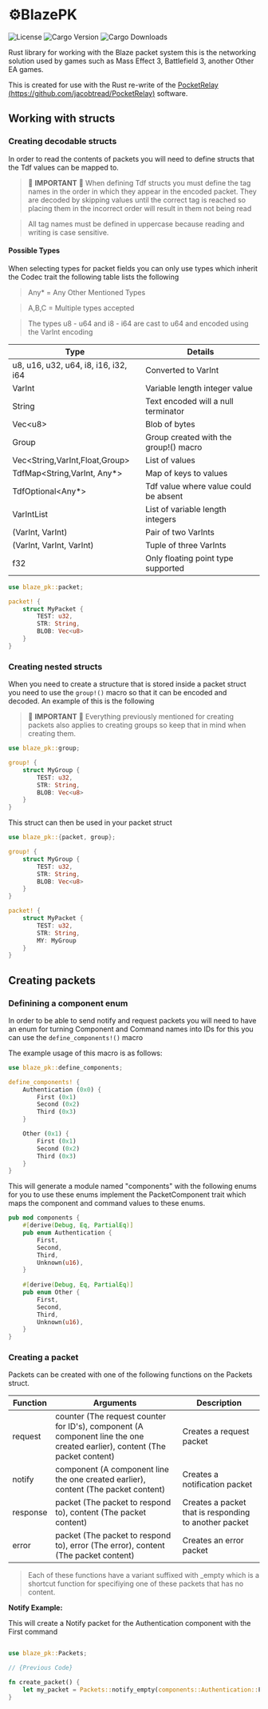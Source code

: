 # ⚙️BlazePK

![License](https://img.shields.io/github/license/jacobtread/BlazePk-rs?style=for-the-badge)
![Cargo Version](https://img.shields.io/crates/v/blaze-pk?style=for-the-badge)
![Cargo Downloads](https://img.shields.io/crates/d/blaze-pk?style=for-the-badge)

Rust library for working with the Blaze packet system this is the networking solution used by games such as
Mass Effect 3, Battlefield 3, another Other EA games. 

This is created for use with the Rust re-write of the [PocketRelay (https://github.com/jacobtread/PocketRelay)](https://github.com/jacobtread/PocketRelay) 
software.

## Working with structs

### Creating decodable structs
In order to read the contents of packets you will need to define structs that 
the Tdf values can be mapped to.

> 🚩 **IMPORTANT** 🚩 When defining Tdf structs you must define the tag names in the 
> order in which they appear in the encoded packet. They are decoded by skipping
> values until the correct tag is reached so placing them in the incorrect order
> will result in them not being read

> All tag names must be defined in uppercase because reading and writing is case 
> sensitive.

#### Possible Types

When selecting types for packet fields you can only use types which inherit the Codec trait
the following table lists the following

> Any* = Any Other Mentioned Types

> A,B,C = Multiple types accepted

> The types u8 - u64 and i8 - i64 are cast to u64 and encoded using the VarInt encoding


| Type                                 | Details                               |
|--------------------------------------|---------------------------------------|
| u8, u16, u32, u64, i8, i16, i32, i64 | Converted to VarInt                   |
| VarInt                               | Variable length integer value         |
| String                               | Text encoded will a null terminator   |
| Vec\<u8>                             | Blob of bytes                         |
| Group                                | Group created with the group!() macro |
| Vec<String,VarInt,Float,Group>       | List of values                        |
| TdfMap<String,VarInt, Any*>          | Map of keys to values                 |
| TdfOptional<Any*>                    | Tdf value where value could be absent |
| VarIntList                           | List of variable length integers      |
| (VarInt, VarInt)                     | Pair of two VarInts                   |
| (VarInt, VarInt, VarInt)             | Tuple of three VarInts                |
| f32                                  | Only floating point type supported    |


```rust
use blaze_pk::packet;

packet! {
    struct MyPacket {
        TEST: u32,
        STR: String,
        BLOB: Vec<u8>
    }
}
```

### Creating nested structs

When you need to create a structure that is stored inside a packet struct you
need to use the `group!()` macro so that it can be encoded and decoded. An example
of this is the following

> 🚩 **IMPORTANT** 🚩 Everything previously mentioned for creating packets also applies to creating
> groups so keep that in mind when creating them.

```rust
use blaze_pk::group;

group! {
    struct MyGroup {
        TEST: u32,
        STR: String,
        BLOB: Vec<u8>
    }
}

```

This struct can then be used in your packet struct


```rust
use blaze_pk::{packet, group};

group! {
    struct MyGroup {
        TEST: u32,
        STR: String,
        BLOB: Vec<u8>
    }
}

packet! {
    struct MyPacket {
        TEST: u32,
        STR: String,
        MY: MyGroup
    }
}
```

## Creating packets

### Definining a component enum
In order to be able to send notify and request packets you will need to have an
enum for turning Component and Command names into IDs for this you can use the
`define_components!()` macro

The example usage of this macro is as follows:

```rust
use blaze_pk::define_components;

define_components! {
    Authentication (0x0) {
        First (0x1)
        Second (0x2)
        Third (0x3)
    }

    Other (0x1) {
        First (0x1)
        Second (0x2)
        Third (0x3)
    }
}
```

This will generate a module named "components" with the following enums for you to use
these enums implement the PacketComponent trait which maps the component and command
values to these enums.

```rust
pub mod components {
    #[derive(Debug, Eq, PartialEq)]
    pub enum Authentication {
        First,
        Second,
        Third,
        Unknown(u16),
    }
    
    #[derive(Debug, Eq, PartialEq)]
    pub enum Other {
        First,
        Second,
        Third,
        Unknown(u16),
    }
}
```

### Creating a packet

Packets can be created with one of the following functions on the Packets struct. 

| Function | Arguments                                                                                                                  | Description                                           |
|----------|----------------------------------------------------------------------------------------------------------------------------|-------------------------------------------------------|
| request  | counter (The request counter for ID's), component (A component line the one created earlier), content (The packet content) | Creates a request packet                              |
| notify   | component (A component line the one created earlier), content (The packet content)                                         | Creates a notification packet                         |
| response | packet (The packet to respond to), content (The packet content)                                                            | Creates a packet that is responding to another packet |
| error    | packet (The packet to respond to), error (The error), content (The packet content)                                         | Creates an error packet                               |

> Each of these functions have a variant suffixed with _empty which is a shortcut function 
> for specifiying one of these packets that has no content.

**Notify Example:**

This will create a Notify packet for the Authentication component with the First command

```rust

use blaze_pk::Packets;

// {Previous Code}

fn create_packet() {
    let my_packet = Packets::notify_empty(components::Authentication::First);
}
```
